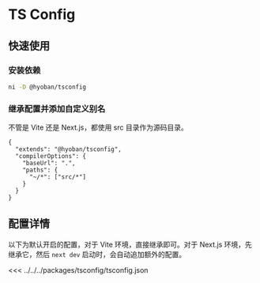 # TS Config

## 快速使用

### 安装依赖

```bash
ni -D @hyoban/tsconfig
```

### 继承配置并添加自定义别名

不管是 Vite 还是 Next.js，都使用 src 目录作为源码目录。

```jsonc filename="tsconfig.json"
{
  "extends": "@hyoban/tsconfig",
  "compilerOptions": {
    "baseUrl": ".",
    "paths": {
      "~/*": ["src/*"]
    }
  }
}
```

## 配置详情

以下为默认开启的配置，对于 Vite 环境，直接继承即可。对于 Next.js 环境，先继承它，然后 `next dev` 启动时，会自动追加额外的配置。

<<< ../../../packages/tsconfig/tsconfig.json
